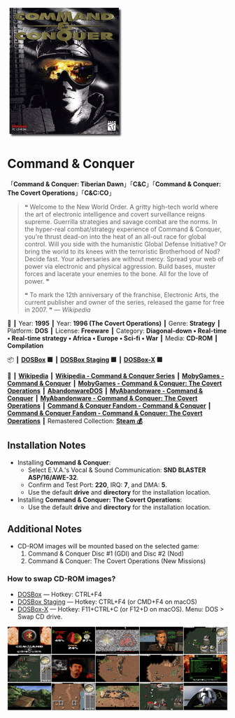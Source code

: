 ![](Thumbnail.png 'application-thumbnail')

# Command & Conquer

「**Command & Conquer: Tiberian Dawn**」「**C&C**」「**Command & Conquer: The Covert Operations**」「**C&C:CO**」

> ❝ Welcome to the New World Order. A gritty high-tech world where the art of electronic intelligence and covert surveillance reigns supreme. Guerrilla strategies and savage combat are the norms. In the hyper-real combat/strategy experience of Command & Conquer, you're thrust dead-on into the heat of an all-out race for global control. Will you side with the humanistic Global Defense Initiative? Or bring the world to its knees with the terroristic Brotherhood of Nod? Decide fast. Your adversaries are without mercy. Spread your web of power via electronic and physical aggression. Build bases, muster forces and lacerate your enemies to the bone. All for the love of power. ❞
>
> ❝ To mark the 12th anniversary of the franchise, Electronic Arts, the current publisher and owner of the series, released the game for free in 2007. ❞ — *Wikipedia*
>

📌 ┃ Year: **1995** ┃ Year: **1996 (The Covert Operations)** ┃ Genre: **Strategy** ┃ Platform: **DOS** ┃ License: **Freeware** ┃ Category: **Diagonal-down • Real-time • Real-time strategy • Africa • Europe • Sci-fi • War** ┃ Media: **CD-ROM** ┃ **Compilation** 

📦 ┃ **[DOSBox](https://www.dosbox.com/) 🟩** ┃ **[DOSBox Staging](https://dosbox-staging.github.io/) 🟩** ┃ **[DOSBox-X](https://dosbox-x.com/) 🟩** 

📎 ┃ **[Wikipedia](https://en.wikipedia.org/wiki/Command_%26_Conquer_(1995_video_game))** ┃ **[Wikipedia - Command & Conquer Series](https://en.wikipedia.org/wiki/Command_%26_Conquer)** ┃ **[MobyGames - Command & Conquer](https://www.mobygames.com/game/338/command-conquer/)** ┃ **[MobyGames - Command & Conquer: The Covert Operations](https://www.mobygames.com/game/883/command-conquer-the-covert-operations/)** ┃ **[AbandonwareDOS](https://www.abandonwaredos.com/abandonware-game.php?abandonware=Command+%26amp%3B+Conquer&gid=2345)** ┃ **[MyAbandonware - Command & Conquer](https://www.myabandonware.com/game/command-conquer-2r7)** ┃ **[MyAbandonware - Command & Conquer: The Covert Operations](https://www.myabandonware.com/game/command-conquer-the-covert-operations-arg)** ┃ **[Command & Conquer Fandom - Command & Conquer](https://cnc.fandom.com/wiki/Command_%26_Conquer_(1995))** ┃ **[Command & Conquer Fandom - Command & Conquer: The Covert Operations](https://cnc.fandom.com/wiki/Command_%26_Conquer:_The_Covert_Operations)** ┃ Remastered Collection: **[Steam 💰](https://store.steampowered.com/app/1213210/Command__Conquer_Remastered_Collection/)** 

## Installation Notes
- Installing **Command & Conquer**:
  - Select E.V.A.'s Vocal & Sound Communication: **SND BLASTER ASP/16/AWE-32**.
  - Confirm and Test Port: **220**, IRQ: **7**, and DMA: **5**.
  - Use the default **drive** and **directory** for the installation location.
- Installing **Command & Conquer: The Covert Operations**:
  - Use the default **drive** and **directory** for the installation location.

## Additional Notes
- CD-ROM images will be mounted based on the selected game:
  1. Command & Conquer Disc #1 (GDI) and Disc #2 (Nod)
  2. Command & Conquer: The Covert Operations (New Missions)

### How to swap CD-ROM images?
- [DOSBox](https://www.dosbox.com/wiki/DOSBox_FAQ#Swapping_CD_images) — Hotkey: CTRL+F4
- [DOSBox Staging](https://github.com/dosbox-staging/dosbox-staging/blob/main/README) — Hotkey: CTRL+F4 (or CMD+F4 on macOS)
- [DOSBox-X](https://dosbox-x.com/wiki/Guide%3AManaging-image-files-in-DOSBox%E2%80%90X#_mounting_multiple_cd_or_dvd_images) — Hotkey: F11+CTRL+C (or F12+D on macOS). Menu: DOS > Swap CD drive.

![](Montage.png 'Command & Conquer')

